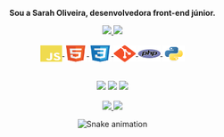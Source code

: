 <div align="center">
  <p><b>Sou a Sarah Oliveira, desenvolvedora front-end júnior. </b></p>
</div>
<div align="center">
  <a href="https://github.com/devsaraholiveira">
  <img width="45%" src="https://github-readme-stats.vercel.app/api?username=devsaraholiveira&show_icons=true&theme=vision-friendly-dark&include_all_commits=true&count_private=true"/>
  <img width="45%" src="https://github-readme-stats.vercel.app/api/top-langs/?username=devsaraholiveira&layout=compact&langs_count=7&theme=vision-friendly-dark"/>
</div>
  
<div align="center"> 
  <div style="display: inline_block"><br>
  <img align="center" alt="JavaScript icon" height="30" width="40" src="https://raw.githubusercontent.com/devicons/devicon/master/icons/javascript/javascript-plain.svg">
  <img align="center" alt="HTML icon" height="30" width="40" src="https://raw.githubusercontent.com/devicons/devicon/master/icons/html5/html5-original.svg">
  <img align="center" alt="CSS icon" height="30" width="40" src="https://raw.githubusercontent.com/devicons/devicon/master/icons/css3/css3-original.svg">
  <img align="center" alt="Git icon" height="30" width="40" src="https://raw.githubusercontent.com/devicons/devicon/master/icons/git/git-original.svg">
  <img align="center" alt="PHP icon" height="30" width="40" src="https://raw.githubusercontent.com/devicons/devicon/master/icons/php/php-original.svg">
  <img align="center" alt="Python icon" height="30" width="40" src="https://raw.githubusercontent.com/devicons/devicon/master/icons/python/python-original.svg">
</div>
  
 <br>
<div> 
  
  
  <br>
  <a href="https://www.instagram.com/liveirasarah/" target="_blank"><img src="https://img.shields.io/badge/-Instagram-%23E4405F?style=for-the-badge&logo=instagram&logoColor=white" target="_blank"></a>
  <a href="https://www.linkedin.com/in/Sarah Oliveira/" target="_blank"><img src="https://img.shields.io/badge/-LinkedIn-%230077B5?style=for-the-badge&logo=linkedin&logoColor=white" target="_blank"></a>
  <a href="mailto:devsarahmalheiros@gmail.com" target="_blank"><img src="https://img.shields.io/badge/-Gmail-red?style=for-the-badge&logo=gmail&logoColor=white" target="_blank"></a> 
  <br>
   <div align="center"> 
     <br>
<a href="https://github.com/devsaraholiveira/portfolio">
  <img width="40%" src="https://github-readme-stats.vercel.app/api/pin/?username=devsaraholiveira&repo=portfolio&theme=vision-friendly-dark" />
</a>
  <a href="https://github.com/devsaraholiveira/Exercicios-em-Python">
  <img width="40%"src="https://github-readme-stats.vercel.app/api/pin/?username=devsaraholiveira&repo=Exercicios-em-Python&theme=vision-friendly-dark"/>
</a>
    </div>
  

 
  ![Snake animation](https://github.com/sarahmalheiros/sarahmalheiros/blob/output/github-contribution-grid-snake.svg)
  
